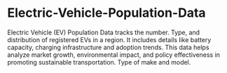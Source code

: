# Electric-Vehicle-Population-Data
Electric Vehicle (EV) Population Data tracks the number.
Type, and distribution of registered EVs in a region.
It includes details like battery capacity, charging infrastructure and adoption trends. 
This data helps analyze market growth, environmental impact, and policy effectiveness in promoting sustainable transportation.
Type of make and model.
